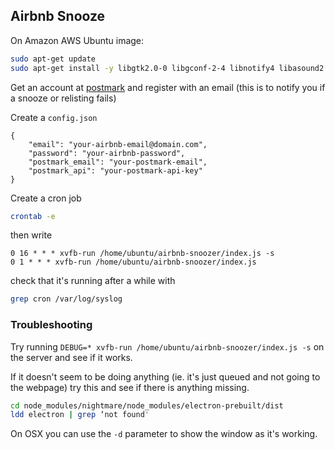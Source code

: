 Airbnb Snooze
--------------------

On Amazon AWS Ubuntu image:
```bash
sudo apt-get update
sudo apt-get install -y libgtk2.0-0 libgconf-2-4 libnotify4 libasound2 libxtst6 libxss1 libnss3 xvfb
```

Get an account at [postmark](https://postmarkapp.com) and register with an email (this is to notify you if a snooze or relisting fails)

Create a `config.json`
```
{
	"email": "your-airbnb-email@domain.com",
	"password": "your-airbnb-password",
	"postmark_email": "your-postmark-email",
	"postmark_api": "your-postmark-api-key"
}
```

Create a cron job
```bash
crontab -e
```

then write
```
0 16 * * * xvfb-run /home/ubuntu/airbnb-snoozer/index.js -s
0 1 * * * xvfb-run /home/ubuntu/airbnb-snoozer/index.js
```

check that it's running after a while with
```bash
grep cron /var/log/syslog
```

### Troubleshooting

Try running `DEBUG=* xvfb-run /home/ubuntu/airbnb-snoozer/index.js -s` on the server and see if it works.

If it doesn't seem to be doing anything (ie. it's just queued and not going to the webpage) try this and see if there is anything missing.

```bash
cd node_modules/nightmare/node_modules/electron-prebuilt/dist
ldd electron | grep ‘not found'
```
On OSX you can use the `-d` parameter to show the window as it's working.
